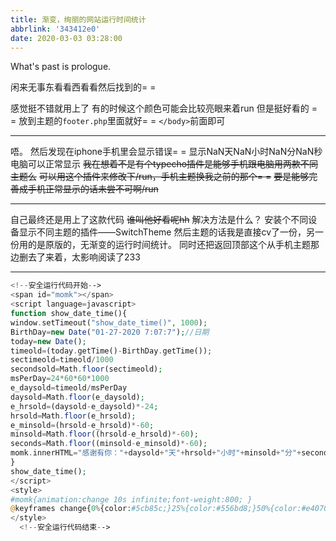 ```yaml
---
title: 渐变，绚丽的网站运行时间统计
abbrlink: '343412e0'
date: 2020-03-03 03:28:00
---
```

What's past is prologue.

<!--more-->闲来无事东看看西看看然后找到的= =
感觉挺不错就用上了
有的时候这个颜色可能会比较亮眼来着run
但是挺好看的 = =
放到主题的`footer.php`里面就好= =
`</body>`前面即可


----------
唔。
然后发现在iphone手机里会显示错误= =
显示NaN天NaN小时NaN分NaN秒
电脑可以正常显示
~~我在想着不是有个typecho插件是能够手机跟电脑用两款不同主题么~~
~~可以用这个插件来修改下/run，手机主题换我之前的那个= =~~
~~要是能够完善成手机正常显示的话未尝不可啊/run~~


----------
自己最终还是用上了这款代码
~~谁叫他好看呢hh~~
解决方法是什么？
安装个不同设备显示不同主题的插件——SwitchTheme
然后主题的话我是直接cv了一份，另一份用的是原版的，无渐变的运行时间统计。
同时还把返回顶部这个从手机主题那边删去了来着，太影响阅读了233

----------


```php
<!--安全运行代码开始-->
<span id="momk"></span>
<script language=javascript>
function show_date_time(){
window.setTimeout("show_date_time()", 1000);
BirthDay=new Date("01-27-2020 7:07:7");//日期
today=new Date();
timeold=(today.getTime()-BirthDay.getTime());
sectimeold=timeold/1000
secondsold=Math.floor(sectimeold);
msPerDay=24*60*60*1000
e_daysold=timeold/msPerDay
daysold=Math.floor(e_daysold);
e_hrsold=(daysold-e_daysold)*-24;
hrsold=Math.floor(e_hrsold);
e_minsold=(hrsold-e_hrsold)*-60;
minsold=Math.floor((hrsold-e_hrsold)*-60);
seconds=Math.floor((minsold-e_minsold)*-60);
momk.innerHTML="感谢有你："+daysold+"天"+hrsold+"小时"+minsold+"分"+seconds+"秒" ;
}
show_date_time();
</script>
<style>
#momk{animation:change 10s infinite;font-weight:800; }
@keyframes change{0%{color:#5cb85c;}25%{color:#556bd8;}50%{color:#e40707;}75%{color:#66e616;}100% {color:#67bd31;}}
</style>
  <!--安全运行代码结束-->
```
